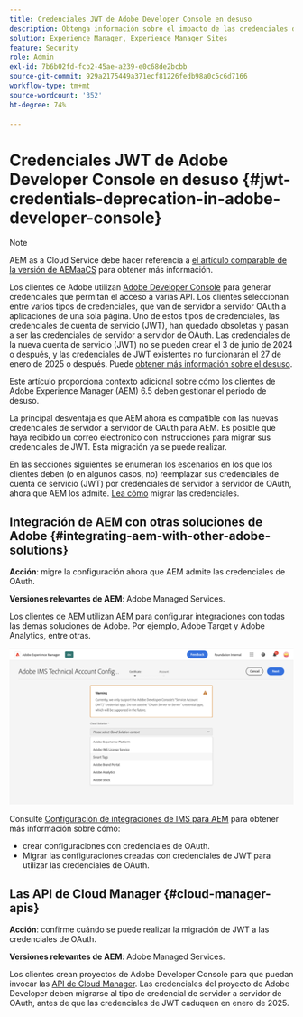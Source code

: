 ```yaml
---
title: Credenciales JWT de Adobe Developer Console en desuso
description: Obtenga información sobre el impacto de las credenciales de JWT en desuso en Adobe Developer Console en AEM.
solution: Experience Manager, Experience Manager Sites
feature: Security
role: Admin
exl-id: 7b6b02fd-fcb2-45ae-a239-e0c68de2bcbb
source-git-commit: 929a2175449a371ecf81226fedb98a0c5c6d7166
workflow-type: tm+mt
source-wordcount: '352'
ht-degree: 74%

---
```


# Credenciales JWT de Adobe Developer Console en desuso {#jwt-credentials-deprecation-in-adobe-developer-console}

>[!NOTE]
> AEM as a Cloud Service debe hacer referencia a [el artículo comparable de la versión de AEMaaCS](https://experienceleague.adobe.com/docs/experience-manager-cloud-service/content/security/jwt-credentials-deprecation-in-adobe-developer-console.html?lang=es) para obtener más información.

Los clientes de Adobe utilizan [Adobe Developer Console](https://developer.adobe.com/console) para generar credenciales que permitan el acceso a varias API. Los clientes seleccionan entre varios tipos de credenciales, que van de servidor a servidor OAuth a aplicaciones de una sola página. Uno de estos tipos de credenciales, las credenciales de cuenta de servicio (JWT), han quedado obsoletas y pasan a ser las credenciales de servidor a servidor de OAuth. Las credenciales de la nueva cuenta de servicio (JWT) no se pueden crear el 3 de junio de 2024 o después, y las credenciales de JWT existentes no funcionarán el 27 de enero de 2025 o después. Puede [obtener más información sobre el desuso](https://developer.adobe.com/developer-console/docs/guides/authentication/ServerToServerAuthentication/migration).

Este artículo proporciona contexto adicional sobre cómo los clientes de Adobe Experience Manager (AEM) 6.5 deben gestionar el periodo de desuso.

La principal desventaja es que AEM ahora es compatible con las nuevas credenciales de servidor a servidor de OAuth para AEM. Es posible que haya recibido un correo electrónico con instrucciones para migrar sus credenciales de JWT. Esta migración ya se puede realizar.

En las secciones siguientes se enumeran los escenarios en los que los clientes deben (o en algunos casos, no) reemplazar sus credenciales de cuenta de servicio (JWT) por credenciales de servidor a servidor de OAuth, ahora que AEM los admite. [Lea cómo](https://developer.adobe.com/developer-console/docs/guides/authentication/ServerToServerAuthentication/migration#migration-overview) migrar las credenciales.

## Integración de AEM con otras soluciones de Adobe {#integrating-aem-with-other-adobe-solutions}

**Acción**: migre la configuración ahora que AEM admite las credenciales de OAuth.

**Versiones relevantes de AEM**: Adobe Managed Services.

Los clientes de AEM utilizan AEM para configurar integraciones con todas las demás soluciones de Adobe. Por ejemplo, Adobe Target y Adobe Analytics, entre otras.

![Integración de AEM con otras soluciones](/help/sites-administering/assets/jwt-deprecation.png)

Consulte [Configuración de integraciones de IMS para AEM](/help/sites-administering/setting-up-ims-integrations-for-aem.md) para obtener más información sobre cómo:

* crear configuraciones con credenciales de OAuth.
* Migrar las configuraciones creadas con credenciales de JWT para utilizar las credenciales de OAuth.

## Las API de Cloud Manager {#cloud-manager-apis}

**Acción**: confirme cuándo se puede realizar la migración de JWT a las credenciales de OAuth.

**Versiones relevantes de AEM**: Adobe Managed Services.

Los clientes crean proyectos de Adobe Developer Console para que puedan invocar las [API de Cloud Manager](https://developer.adobe.com/experience-cloud/cloud-manager/guides/getting-started/create-api-integration/). Las credenciales del proyecto de Adobe Developer deben migrarse al tipo de credencial de servidor a servidor de OAuth, antes de que las credenciales de JWT caduquen en enero de 2025.
